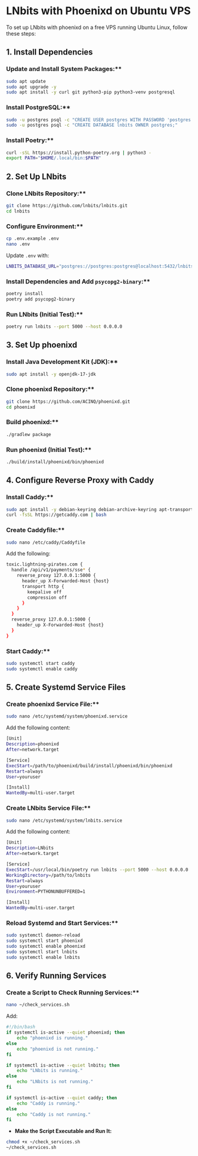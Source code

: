 # LNbits with Phoenixd on Ubuntu VPS
To set up LNbits with phoenixd on a free VPS running Ubuntu Linux, follow these steps:

## 1. Install Dependencies

### Update and Install System Packages:**
```sh
sudo apt update
sudo apt upgrade -y
sudo apt install -y curl git python3-pip python3-venv postgresql
```

### Install PostgreSQL:**
```sh
sudo -u postgres psql -c "CREATE USER postgres WITH PASSWORD 'postgres';"
sudo -u postgres psql -c "CREATE DATABASE lnbits OWNER postgres;"
```

### Install Poetry:**
```sh
curl -sSL https://install.python-poetry.org | python3 -
export PATH="$HOME/.local/bin:$PATH"
```

## 2. Set Up LNbits

### Clone LNbits Repository:**
```sh
git clone https://github.com/lnbits/lnbits.git
cd lnbits
```

### Configure Environment:**
```sh
cp .env.example .env
nano .env
```
Update `.env` with:
```sh
LNBITS_DATABASE_URL="postgres://postgres:postgres@localhost:5432/lnbits"
```

### Install Dependencies and Add `psycopg2-binary`:**
```sh
poetry install
poetry add psycopg2-binary
```

### Run LNbits (Initial Test):**
```sh
poetry run lnbits --port 5000 --host 0.0.0.0
```

## 3. Set Up phoenixd

### Install Java Development Kit (JDK):**
```sh
sudo apt install -y openjdk-17-jdk
```

### Clone phoenixd Repository:**
```sh
git clone https://github.com/ACINQ/phoenixd.git
cd phoenixd
```

### Build phoenixd:**
```sh
./gradlew package
```

### Run phoenixd (Initial Test):**
```sh
./build/install/phoenixd/bin/phoenixd
```

## 4. Configure Reverse Proxy with Caddy

### Install Caddy:**
```sh
sudo apt install -y debian-keyring debian-archive-keyring apt-transport-https
curl -fsSL https://getcaddy.com | bash
```

### Create Caddyfile:**
```sh
sudo nano /etc/caddy/Caddyfile
```
Add the following:
```sh
toxic.lightning-pirates.com {
  handle /api/v1/payments/sse* {
    reverse_proxy 127.0.0.1:5000 {
      header_up X-Forwarded-Host {host}
      transport http {
        keepalive off
        compression off
      }
    }
  }
  reverse_proxy 127.0.0.1:5000 {
    header_up X-Forwarded-Host {host}
  }
}
```

### Start Caddy:**
```sh
sudo systemctl start caddy
sudo systemctl enable caddy
```

## 5. Create Systemd Service Files

### Create phoenixd Service File:**
```sh
sudo nano /etc/systemd/system/phoenixd.service
```
Add the following content:
```sh
[Unit]
Description=phoenixd
After=network.target

[Service]
ExecStart=/path/to/phoenixd/build/install/phoenixd/bin/phoenixd
Restart=always
User=youruser

[Install]
WantedBy=multi-user.target
```

### Create LNbits Service File:**
```sh
sudo nano /etc/systemd/system/lnbits.service
```
Add the following content:
```sh
[Unit]
Description=LNbits
After=network.target

[Service]
ExecStart=/usr/local/bin/poetry run lnbits --port 5000 --host 0.0.0.0
WorkingDirectory=/path/to/lnbits
Restart=always
User=youruser
Environment=PYTHONUNBUFFERED=1

[Install]
WantedBy=multi-user.target
```

### Reload Systemd and Start Services:**
```sh
sudo systemctl daemon-reload
sudo systemctl start phoenixd
sudo systemctl enable phoenixd
sudo systemctl start lnbits
sudo systemctl enable lnbits
```

## 6. Verify Running Services

### Create a Script to Check Running Services:**
```sh
nano ~/check_services.sh
```
Add:
```sh
#!/bin/bash
if systemctl is-active --quiet phoenixd; then
    echo "phoenixd is running."
else
    echo "phoenixd is not running."
fi

if systemctl is-active --quiet lnbits; then
    echo "LNbits is running."
else
    echo "LNbits is not running."
fi

if systemctl is-active --quiet caddy; then
    echo "Caddy is running."
else
    echo "Caddy is not running."
fi
```

* **Make the Script Executable and Run It:**
```sh
chmod +x ~/check_services.sh
~/check_services.sh
```
